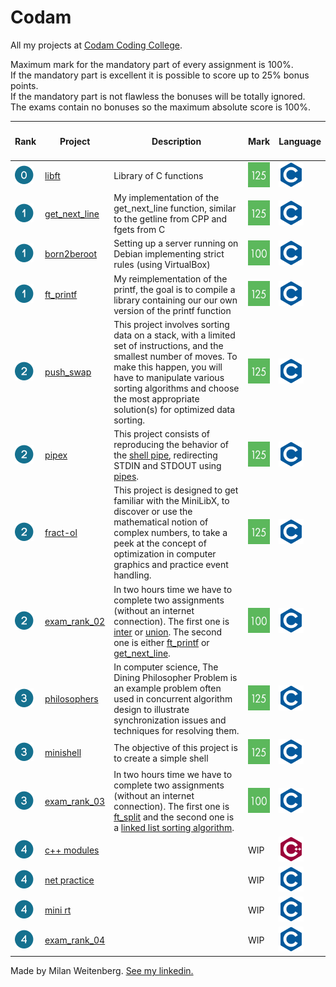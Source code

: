 # Codam
All my projects at [Codam Coding College](https://codam.nl). 

Maximum mark for the mandatory part of every assignment is 100%. </br>
If the mandatory part is excellent it is possible to score up to 25% bonus points.</br>
If the mandatory part is not flawless the bonuses will be totally ignored.</br>
The exams contain no bonuses so the maximum absolute score is 100%.</br>

<table>
	<thead>
		<tr>
			<th><h4>Rank</h4></th>
			<th><h4>Project</h4></th>
			<th><h4>Description</h4></th>
			<th><h4>Mark</h4></th>
			<th><h4>Language</h4></th>
		</tr>
	</thead>
	<tbody>
		<tr>
			<td><img src="img/rank0.png" alt="0" width="30" height="30"/></td>
			<td><a href=libft/>libft</a></td>
			<td>Library of C functions</td>
			<td><img src="img/small125.png" alt="125%" width="40" height="40"/></td>
			<td><img src="https://raw.githubusercontent.com/devicons/devicon/master/icons/c/c-plain.svg" alt="c" width="40" height="40"/></td>
		</tr>
		<tr>
			<td><img src="img/rank1.png" alt="1" width="30" height="30"/></td>
			<td><a href=get_next_line/>get_next_line</a></td>
			<td>My implementation of the get_next_line function, similar to the getline from CPP and fgets from C</td>
			<td><img src="img/small125.png" alt="125%" width="40" height="40"/></td>
			<td><img src="https://raw.githubusercontent.com/devicons/devicon/master/icons/c/c-plain.svg" alt="c" width="40" height="40"/></td>
		</tr>
		<tr>
			<td><img src="img/rank1.png" alt="1" width="30" height="30"/></td>
			<td><a href=born2beroot/>born2beroot</a></td>
			<td>Setting up a server running on Debian implementing strict rules (using VirtualBox)</td>
			<td><img src="img/small100.png" alt="100%" width="40" height="40"/></td>
			<td><img src="https://raw.githubusercontent.com/devicons/devicon/master/icons/c/c-plain.svg" alt="c" width="40" height="40"/></td>
		</tr>
		<tr>
			<td><img src="img/rank1.png" alt="1" width="30" height="30"/></td>
			<td><a href=ft_printf/>ft_printf</a></td>
			<td>My reimplementation of the printf, the goal is to compile a library containing our our own version of the printf function</td>
			<td><img src="img/small125.png" alt="125%" width="40" height="40"/></td>
			<td><img src="https://raw.githubusercontent.com/devicons/devicon/master/icons/c/c-plain.svg" alt="c" width="40" height="40"/></td>
		</tr>
		<tr>
			<td><img src="img/rank2.png" alt="2" width="30" height="30"/></td>
			<td><a href=push_swap/>push_swap</a></td>
			<td>This project involves sorting data on a stack, with a limited set of instructions, and the smallest number of moves. To make this happen, you will have to manipulate various sorting algorithms and choose the most appropriate solution(s) for optimized data sorting.</td>
			<td><img src="img/small125.png" alt="125%" width="40" height="40"/></td>
			<td><img src="https://raw.githubusercontent.com/devicons/devicon/master/icons/c/c-plain.svg" alt="c" width="40" height="40"/></td>
		</tr>
		<tr>
			<td><img src="img/rank2.png" alt="2" width="30" height="30"/></td>
			<td><a href=pipex/>pipex</a></td>
			<td>This project consists of reproducing the behavior of the <a href=https://www.geeksforgeeks.org/piping-in-unix-or-linux/>shell pipe</a>, redirecting STDIN and STDOUT using <a href=https://www.geeksforgeeks.org/pipe-system-call/>pipes</a>.</td>
			<td><img src="img/small125.png" alt="125%" width="40" height="40"/></td>
			<td><img src="https://raw.githubusercontent.com/devicons/devicon/master/icons/c/c-plain.svg" alt="c" width="40" height="40"/></td>
		</tr>
		<tr>
			<td><img src="img/rank2.png" alt="2" width="30" height="30"/></td>
			<td><a href=fract-ol/>fract-ol</a></td>
			<td>This project is designed to get familiar with the MiniLibX, to discover or use the mathematical notion of complex numbers, to take a peek at the concept of optimization in computer graphics and practice event handling.</td>
			<td><img src="img/small125.png" alt="125%" width="40" height="40"/></td>
			<td><img src="https://raw.githubusercontent.com/devicons/devicon/master/icons/c/c-plain.svg" alt="c" width="40" height="40"/></td>
		</tr>
		<tr>
			<td><img src="img/rank2.png" alt="2" width="30" height="30"/></td>
			<td><a href=exam_rank_02/>exam_rank_02</a></td>
			<td>In two hours time we have to complete two assignments (without an internet connection). The first one is <a href=exam_rank_02/inter/>inter</a> or <a href=exam_rank_02/union/>union</a>. The second one is either <a href=exam_rank_02/ft_printf/>ft_printf</a> or <a href=exam_rank_02/get_next_line/>get_next_line</a>.</td>
			<td><img src="img/small100.png" alt="100%" width="40" height="40"/></td>
			<td><img src="https://raw.githubusercontent.com/devicons/devicon/master/icons/c/c-plain.svg" alt="c" width="40" height="40"/></td>
		</tr>
		<tr>
			<td><img src="img/rank3.png" alt="3" width="30" height="30"/></td>
			<td><a href=philosophers/>philosophers</a></td>
			<td>In computer science, The Dining Philosopher Problem is an example problem often used in concurrent algorithm design to illustrate synchronization issues and techniques for resolving them.</td>
			<td><img src="img/small125.png" alt="125%" width="40" height="40"/></td>
			<td><img src="https://raw.githubusercontent.com/devicons/devicon/master/icons/c/c-plain.svg" alt="c" width="40" height="40"/></td>
		</tr>
		<tr>
			<td><img src="img/rank3.png" alt="3" width="30" height="30"/></td>
			<td><a href=minishell/>minishell</a></td>
			<td>The objective of this project is to create a simple shell</td>
			<td><img src="img/small125.png" alt="125%" width="40" height="40"/></td>
			<td><img src="https://raw.githubusercontent.com/devicons/devicon/master/icons/c/c-plain.svg" alt="c" width="40" height="40"/></td>
		</tr>
		<tr>
			<td><img src="img/rank3.png" alt="3" width="30" height="30"/></td>
			<td><a href=exam_rank_03/>exam_rank_03</a></td>
			<td>In two hours time we have to complete two assignments (without an internet connection). The first one is <a href=exam_rank_03/ft_split.c>ft_split</a> and the second one is a <a href=exam_rank_03/sorting_linked_list.c>linked list sorting algorithm</a>.</td>
			<td><img src="img/small100.png" alt="100%" width="40" height="40"/></td>
			<td><img src="https://raw.githubusercontent.com/devicons/devicon/master/icons/c/c-plain.svg" alt="c" width="40" height="40"/></td>
		</tr>
		<tr>
			<td><img src="img/rank4.png" alt="4" width="30" height="30"/></td>
			<td><a href=cpp_modules/>c++ modules</a></td>
			<td></td>
			<td>WIP</td>
			<td><img src="https://github.com/devicons/devicon/blob/master/icons/cplusplus/cplusplus-plain.svg" alt="c" width="40" height="40"/></td>
		</tr>
		<tr>
			<td><img src="img/rank4.png" alt="4" width="30" height="30"/></td>
			<td><a href=net_practice/>net practice</a></td>
			<td></td>
			<td>WIP</td>
			<td><img src="https://raw.githubusercontent.com/devicons/devicon/master/icons/c/c-plain.svg" alt="c" width="40" height="40"/></td>
		</tr>
		<tr>
			<td><img src="img/rank4.png" alt="4" width="30" height="30"/></td>
			<td><a href=mini_rt/>mini rt</a></td>
			<td></td>
			<td>WIP</td>
			<td><img src="https://raw.githubusercontent.com/devicons/devicon/master/icons/c/c-plain.svg" alt="c" width="40" height="40"/></td>
		</tr>
		<tr>
			<td><img src="img/rank4.png" alt="4" width="30" height="30"/></td>
			<td><a href=exam_rank_04/>exam_rank_04</a></td>
			<td></td>
			<td>WIP</td>
			<td><img src="https://raw.githubusercontent.com/devicons/devicon/master/icons/c/c-plain.svg" alt="c" width="40" height="40"/></td>
		</tr>
	</tbody>
</table>
	
Made by Milan Weitenberg. [See my linkedin.](https://www.linkedin.com/in/mnweitenberg/)
